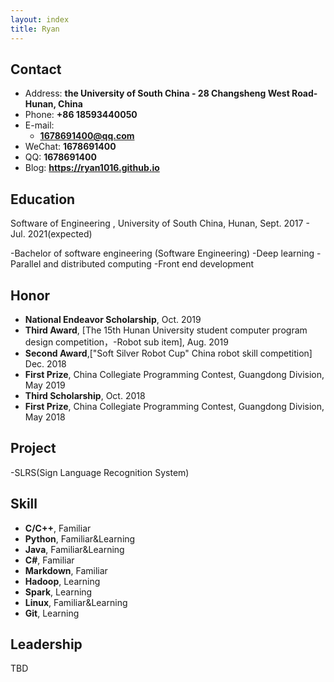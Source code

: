 ```yaml
---
layout: index
title: Ryan
---
```

## Contact

- Address: **the University of South China - 28 Changsheng West Road- Hunan, China**
- Phone: **+86 18593440050**
- E-mail:
  - **1678691400@qq.com**
- WeChat: **1678691400**
- QQ: **1678691400**
- Blog: **<https://ryan1016.github.io>**

## Education

 Software of Engineering , University of South China, Hunan, Sept. 2017 - Jul. 2021(expected)



-Bachelor of software engineering (Software Engineering)
-Deep learning
-Parallel and distributed computing
-Front end development


## Honor

- **National Endeavor Scholarship**, Oct. 2019
- **Third Award**, [The 15th Hunan University student computer program design competition，-Robot sub item], Aug. 2019
- **Second Award**,["Soft Silver Robot Cup" China robot skill competition] Dec. 2018
- **First Prize**, China Collegiate Programming Contest, Guangdong Division, May 2019
- **Third Scholarship**, Oct. 2018
- **First Prize**, China Collegiate Programming Contest, Guangdong Division, May 2018

## Project

-SLRS(Sign Language Recognition System)

## Skill

- **C/C++**, Familiar
- **Python**, Familiar&Learning
- **Java**, Familiar&Learning
- **C#**, Familiar
- **Markdown**, Familiar
- **Hadoop**, Learning
- **Spark**, Learning
- **Linux**, Familiar&Learning
- **Git**, Learning

## Leadership

TBD
